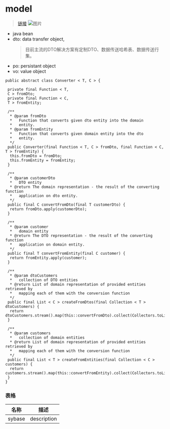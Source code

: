 # model
[链接]:https://www.cnblogs.com/wcf6676/p/4924441.html "资料"
[图片]:https://ss1.bdstatic.com/70cFuXSh_Q1YnxGkpoWK1HF6hhy/it/u=1457704519,3529830056&fm=27&gp=0.jpg
>[链接] ![图片]
* java bean
* dto: data transfer object,
    >目前主流的DTO解决方案有定制DTO、数据传送哈希表、数据传送行集。
* po: persistant object
* vo: value object
```
public abstract class Converter < T, C > {
 
 private final Function < T,
 C > fromDto;
 private final Function < C,
 T > fromEntity;
 
 /**
  * @param fromDto
  *   Function that converts given dto entity into the domain
  *   entity.
  * @param fromEntity
  *   Function that converts given domain entity into the dto
  *   entity.
  */
 public Converter(final Function < T, C > fromDto, final Function < C, T > fromEntity) {
  this.fromDto = fromDto;
  this.fromEntity = fromEntity;
 }
 
 /**
  * @param customerDto
  *   DTO entity
  * @return The domain representation - the result of the converting function
  *   application on dto entity.
  */
 public final C convertFromDto(final T customerDto) {
  return fromDto.apply(customerDto);
 }
 
 /**
  * @param customer
  *   domain entity
  * @return The DTO representation - the result of the converting function
  *   application on domain entity.
  */
 public final T convertFromEntity(final C customer) {
  return fromEntity.apply(customer);
 }
 
 /**
  * @param dtoCustomers
  *   collection of DTO entities
  * @return List of domain representation of provided entities retrieved by
  *   mapping each of them with the conversion function
  */
 public final List < C > createFromDtos(final Collection < T > dtoCustomers) {
  return dtoCustomers.stream().map(this::convertFromDto).collect(Collectors.toList());
 }
 
 /**
  * @param customers
  *   collection of domain entities
  * @return List of domain representation of provided entities retrieved by
  *   mapping each of them with the conversion function
  */
 public final List < T > createFromEntities(final Collection < C > customers) {
  return customers.stream().map(this::convertFromEntity).collect(Collectors.toList());
 }
}
```
### 表格
|名称|描述|
|:---:|---------------|
|sybase|description|